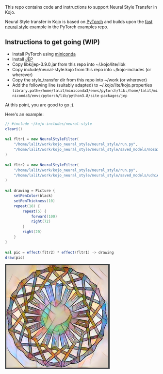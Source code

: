 This repo contains code and instructions to support Neural Style Transfer in Kojo.

Neural Style transfer in Kojo is based on [PyTorch](https://pytorch.org/) and builds upon the [fast neural style](https://github.com/pytorch/examples/tree/master/fast_neural_style) example in the PyTorch examples repo.

## Instructions to get going (WIP)
* Install PyTorch using [miniconda](https://docs.conda.io/en/latest/miniconda.html)
* Install [JEP](https://github.com/ninia/jep)
* Copy libk/jep-3.9.0.jar from this repo into ~/.kojo/lite/libk
* Copy include/neural-style.kojo from this repo into ~/kojo-includes (or wherever)
* Copy the style_transfer dir from this repo into ~/work (or wherever)
* Add the following line (suitably adapted) to ~/.kojo/lite/kojo.properties  
`library.path=/home/lalit/miniconda3/envs/pytorch/lib:/home/lalit/miniconda3/envs/pytorch/lib/python3.8/site-packages/jep`

At this point, you are good to go ;).

Here's an example:
```scala
// #include ~/kojo-includes/neural-style
cleari()

val fltr1 = new NeuralStyleFilter(
    "/home/lalit/work/kojo_neural_style/neural_style/run.py",
    "/home/lalit/work/kojo_neural_style/neural_style/saved_models/mosaic.pth"
)

val fltr2 = new NeuralStyleFilter(
    "/home/lalit/work/kojo_neural_style/neural_style/run.py",
    "/home/lalit/work/kojo_neural_style/neural_style/saved_models/udnie.pth"
)

val drawing = Picture {
    setPenColor(black)
    setPenThickness(10)
    repeat(18) {
        repeat(5) {
            forward(100)
            right(72)
        }
        right(20)
    }
}

val pic = effect(fltr2) * effect(fltr1) -> drawing
draw(pic)
```
![example1](./doc/example1.png)

